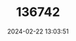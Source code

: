---
title: "136742"
category: "Crocidura brunnea"
draft: false
date: 2024-02-22 13:03:51
languages:
  English: ["Thick-tailed Shrew"]
---